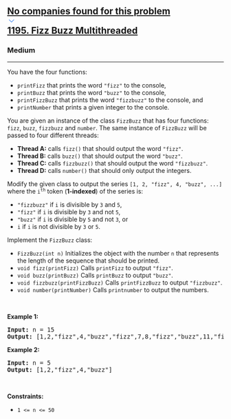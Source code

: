 <h2><a href="https://leetcode.com/problems/fizz-buzz-multithreaded/"><div id="big-omega-company-tags"><div id="big-omega-topbar"><div class="companyTagsContainer" style="overflow-x: scroll; flex-wrap: nowrap;"><div class="companyTagsContainer--tag">No companies found for this problem</div></div><div class="companyTagsContainer--chevron"><div><svg version="1.1" id="icon" xmlns="http://www.w3.org/2000/svg" xmlns:xlink="http://www.w3.org/1999/xlink" x="0px" y="0px" viewBox="0 0 32 32" fill="#4087F1" xml:space="preserve" style="width: 20px;"><polygon points="16,22 6,12 7.4,10.6 16,19.2 24.6,10.6 26,12 "></polygon><rect id="_x3C_Transparent_Rectangle_x3E_" class="st0" fill="none" width="32" height="32"></rect></svg></div></div></div></div>1195. Fizz Buzz Multithreaded</a></h2><h3>Medium</h3><hr><div><p>You have the four functions:</p>

<ul>
	<li><code>printFizz</code> that prints the word <code>"fizz"</code> to the console,</li>
	<li><code>printBuzz</code> that prints the word <code>"buzz"</code> to the console,</li>
	<li><code>printFizzBuzz</code> that prints the word <code>"fizzbuzz"</code> to the console, and</li>
	<li><code>printNumber</code> that prints a given integer to the console.</li>
</ul>

<p>You are given an instance of the class <code>FizzBuzz</code> that has four functions: <code>fizz</code>, <code>buzz</code>, <code>fizzbuzz</code> and <code>number</code>. The same instance of <code>FizzBuzz</code> will be passed to four different threads:</p>

<ul>
	<li><strong>Thread A:</strong> calls <code>fizz()</code> that should output the word <code>"fizz"</code>.</li>
	<li><strong>Thread B:</strong> calls <code>buzz()</code> that should output the word <code>"buzz"</code>.</li>
	<li><strong>Thread C:</strong> calls <code>fizzbuzz()</code> that should output the word <code>"fizzbuzz"</code>.</li>
	<li><strong>Thread D:</strong> calls <code>number()</code> that should only output the integers.</li>
</ul>

<p>Modify the given class to output the series <code>[1, 2, "fizz", 4, "buzz", ...]</code> where the <code>i<sup>th</sup></code> token (<strong>1-indexed</strong>) of the series is:</p>

<ul>
	<li><code>"fizzbuzz"</code> if <code>i</code> is divisible by <code>3</code> and <code>5</code>,</li>
	<li><code>"fizz"</code> if <code>i</code> is divisible by <code>3</code> and not <code>5</code>,</li>
	<li><code>"buzz"</code> if <code>i</code> is divisible by <code>5</code> and not <code>3</code>, or</li>
	<li><code>i</code> if <code>i</code> is not divisible by <code>3</code> or <code>5</code>.</li>
</ul>

<p>Implement the <code>FizzBuzz</code> class:</p>

<ul>
	<li><code>FizzBuzz(int n)</code> Initializes the object with the number <code>n</code> that represents the length of the sequence that should be printed.</li>
	<li><code>void fizz(printFizz)</code> Calls <code>printFizz</code> to output <code>"fizz"</code>.</li>
	<li><code>void buzz(printBuzz)</code> Calls <code>printBuzz</code> to output <code>"buzz"</code>.</li>
	<li><code>void fizzbuzz(printFizzBuzz)</code> Calls <code>printFizzBuzz</code> to output <code>"fizzbuzz"</code>.</li>
	<li><code>void number(printNumber)</code> Calls <code>printnumber</code> to output the numbers.</li>
</ul>

<p>&nbsp;</p>
<p><strong class="example">Example 1:</strong></p>
<pre><strong>Input:</strong> n = 15
<strong>Output:</strong> [1,2,"fizz",4,"buzz","fizz",7,8,"fizz","buzz",11,"fizz",13,14,"fizzbuzz"]
</pre><p><strong class="example">Example 2:</strong></p>
<pre><strong>Input:</strong> n = 5
<strong>Output:</strong> [1,2,"fizz",4,"buzz"]
</pre>
<p>&nbsp;</p>
<p><strong>Constraints:</strong></p>

<ul>
	<li><code>1 &lt;= n &lt;= 50</code></li>
</ul>
</div>
